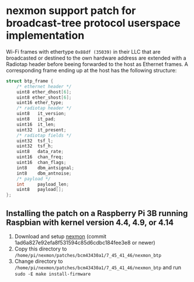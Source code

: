 # nexmon support patch for broadcast-tree protocol userspace implementation
Wi-Fi frames with ethertype `0x88df (35039)` in their LLC that are broadcasted or destined to the own hardware address are extended with a Radiotap header before beeing forwarded to the host as Ethernet frames. A corresponding frame ending up at the host has the following structure:
```C
struct btp_frame {
    /* ethernet header */
    uint8 ether_dhost[6];
    uint8 ether_shost[6];
    uint16 ether_type;
    /* radiotap header */
    uint8   it_version;
    uint8   it_pad;
    uint16  it_len;
    uint32  it_present;
    /* radiotap fields */
    uint32  tsf_l;
    uint32  tsf_h;
    uint8   data_rate;
    uint16  chan_freq;
    uint16  chan_flags;
    int8    dbm_antsignal;
    int8    dbm_antnoise;
    /* payload */
    int     payload_len;
    uint8   payload[];
};
```

## Installing the patch on a Raspberry Pi 3B running Raspbian with kernel version 4.4, 4.9, or 4.14
1. Download and setup [nexmon](https://nexmon.org/) (commit 1ad6a827e92efa8f531594c85d6cdbc184fee3e8 or newer)
2. Copy this directory to `/home/pi/nexmon/patches/bcm43430a1/7_45_41_46/nexmon_btp`
3. Change directory to `/home/pi/nexmon/patches/bcm43430a1/7_45_41_46/nexmon_btp` and run `sudo -E make install-firmware`
